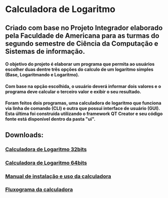 # Calculadora de Logaritmo

## Criado com base no Projeto Integrador elaborado pela Faculdade de Americana para as turmas do segundo semestre de Ciência da Computação e Sistemas de informação.

#### O objetivo do projeto é elaborar um programa que permita ao usuários escolher duas dentre três opções do calculo de um logaritmo simples (Base, Logaritmando e Logaritmo).

#### Com base na opção escolhida, o usuário deverá informar dois valores e o programa deve calcular o terceiro valor e exibir o seu resultado.

#### Foram feitos dois programas, uma calculadora de logaritmo que funciona via linha de comando (CLI) e outra que possui interface de usuário (GUI). Esta última foi construída utilizando o framework QT Creator e seu código fonte está disponível dentro da pasta "ui".

## Downloads:

### [Calculadora de Logaritmo 32bits](https://github.com/Tiago0Br/Calculadora_de_Logaritmo/releases/download/v1.0.0/calculadora_de_logaritmo_instalador_32.exe)
### [Calculadora de Logaritmo 64bits](https://github.com/Tiago0Br/Calculadora_de_Logaritmo/releases/download/v1.0.0/calculadora_de_logaritmo_instalador.exe)
### [Manual de instalação e uso da calculadora](https://github.com/Tiago0Br/Calculadora_de_Logaritmo/releases/download/v1.0.0/Manual_calculadora_de_logaritmos.pdf)
### [Fluxograma da calculadora](https://github.com/Tiago0Br/Calculadora_de_Logaritmo/releases/download/v1.0.0/Calculadora.de.Logaritmo.pdf)
